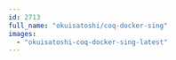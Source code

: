 ```yaml
---
id: 2713
full_name: "okuisatoshi/coq-docker-sing"
images: 
  - "okuisatoshi-coq-docker-sing-latest"
---
```

